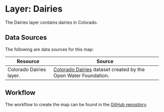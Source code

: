 # Layer: Dairies #

The Dairies layer contains dairies in Colorado.

## Data Sources ##

The following are data sources for this map:

| **Resource** | **Source** |
| -- | -- |
| Colorado Dairies layer. | [Colorado Dairies](https://data.openwaterfoundation.org/state/co/owf/dairies/) dataset created by the Open Water Foundation. |

## Workflow ##

The workflow to create the map can be found in the [GitHub repository](https://github.com/OpenWaterFoundation/owf-infomapper-co-clear/tree/master/workflow/BasinEntities/Agriculture-FoodAndDairies).
